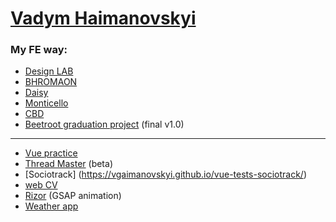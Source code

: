 # [Vadym Haimanovskyi](https://github.com/vgaimanovskyi)
### My FE way:
+ [Design LAB](https://vgaimanovskyi.github.io/15-2-Homework/index.html)
+ [BHROMAON](https://vgaimanovskyi.github.io/21-1-Homework//dist/index.html)
+ [Daisy](https://vgaimanovskyi.github.io/practice-Daisy/index.html)
+ [Monticello](https://vgaimanovskyi.github.io/36-exam/index.html)
+ [CBD](https://vgaimanovskyi.github.io/47-Exam/index.html)
+ [Beetroot graduation project](https://vgaimanovskyi.github.io/project/index.html) (final v1.0)

***
+ [Vue practice](https://vgaimanovskyi.github.io/vue-todo/)
+ [Thread Master](https://vgaimanovskyi.github.io/thread-master/) (beta)
+ [Sociotrack] (https://vgaimanovskyi.github.io/vue-tests-sociotrack/)
+ [web CV](https://vgaimanovskyi.github.io/)
+ [Rizor](https://vgaimanovskyi.github.io/gsap-practice/) (GSAP animation)
+ [Weather app](https://my-nuxt-weather-app.herokuapp.com/)
